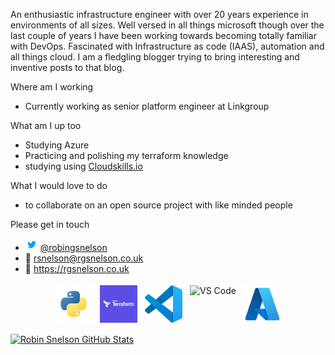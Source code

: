 
An enthusiastic infrastructure engineer with over 20 years experience in environments of all sizes. Well versed in all things microsoft though over the last couple of years I have been working towards becoming totally familiar with DevOps. Fascinated with Infrastructure as code (IAAS), automation and all things cloud. I am a fledgling blogger trying to bring interesting and inventive posts to that blog.

Where am I working
 - Currently working as senior platform engineer at Linkgroup
 
What am I up too
 - Studying Azure
 - Practicing and polishing my terraform knowledge
 - studying using [Cloudskills.io](https://cloudskills.io/)

What I would love to do
 - to collaborate on an open source project with like minded people

Please get in touch
  - <img src="https://raw.githubusercontent.com/github/explore/80688e429a7d4ef2fca1e82350fe8e3517d3494d/topics/twitter/twitter.png" height="20"> [@robingsnelson](https://twitter.com/RobinGSnelson)
- :email: rsnelson@rgsnelson.co.uk
- :page_with_curl: https://rgsnelson.co.uk

<p align="center">
<img src="https://raw.githubusercontent.com/github/explore/80688e429a7d4ef2fca1e82350fe8e3517d3494d/topics/python/python.png" alt="Python" height="60" style="vertical-align:top; margin:4px">
<img src="https://raw.githubusercontent.com/github/explore/80688e429a7d4ef2fca1e82350fe8e3517d3494d/topics/terraform/terraform.png" alt="Terraform" height="60" style="vertical-align:top; margin:4px">
<img src="https://raw.githubusercontent.com/github/explore/80688e429a7d4ef2fca1e82350fe8e3517d3494d/topics/visual-studio-code/visual-studio-code.png" alt="VS Code" height="60" style="vertical-align:top; margin:4px">
<img src="https://raw.githubusercontent.com/PowerShell/PowerShell/master/assets/ps_black_64.svg?sanitize=true" alt="VS Code" height="60" style="vertical-align:top; margin:4px">
<img src="https://raw.githubusercontent.com/github/explore/80688e429a7d4ef2fca1e82350fe8e3517d3494d/topics/azure/azure.png" alt="VS Code" height="60" style="vertical-align:top; margin:4px">
</p>

[![Robin Snelson GitHub Stats](https://github-readme-stats.vercel.app/api?username=robinsnelson&show_icons=true&count_private=true)](https://github.com/robinsnelson)
